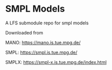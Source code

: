 # SMPL Models
A LFS submodule repo for smpl models

Downloaded from

MANO: https://mano.is.tue.mpg.de/

SMPL: https://smpl.is.tue.mpg.de/

SMPLX: https://smpl-x.is.tue.mpg.de/index.html
